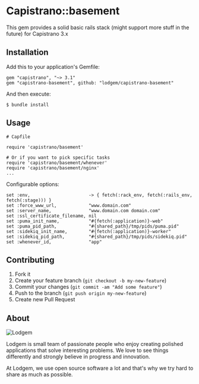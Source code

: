 Capistrano::basement
======

This gem provides a solid basic rails stack (might support more stuff in the future) for Capistrano 3.x

Installation
------

Add this to your application's Gemfile:

    gem "capistrano", "~> 3.1"
    gem "capistrano-basement", github: "lodgem/capistrano-basement"

And then execute:

    $ bundle install

Usage
------

    # Capfile

    require 'capistrano/basement'

    # Or if you want to pick specific tasks
    require 'capistrano/basement/whenever'
    require 'capistrano/basement/nginx'
    ...

Configurable options:

    set :env,                      -> { fetch(:rack_env, fetch(:rails_env, fetch(:stage))) }
    set :force_www_url,            "www.domain.com"
    set :server_name,              "www.domain.com domain.com"
    set :ssl_certificate_filename, nil
    set :puma_init_name,           "#{fetch(:application)}-web"
    set :puma_pid_path,            "#{shared_path}/tmp/pids/puma.pid"
    set :sidekiq_init_name,        "#{fetch(:application)}-worker"
    set :sidekiq_pid_path,         "#{shared_path}/tmp/pids/sidekiq.pid"
    set :whenever_id,              "app"

Contributing
------

1. Fork it
2. Create your feature branch (`git checkout -b my-new-feature`)
3. Commit your changes (`git commit -am "Add some feature"`)
4. Push to the branch (`git push origin my-new-feature`)
5. Create new Pull Request

About
-------

![Lodgem](http://lodgem.s3.amazonaws.com/tm/logotype.png)

Lodgem is small team of passionate people who enjoy creating polished applications that solve interesting problems. We love to see things differently and strongly believe in progress and innovation.

At Lodgem, we use open source software a lot and that's why we try hard to share as much as possible.
